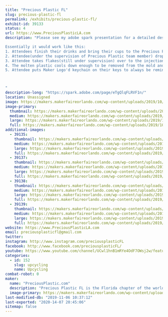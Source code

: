 ```yaml
---
title: "Precious Plastic FL"
slug: precious-plastic-fl
permalink: /exhibits/precious-plastic-fl/
exhibit-id: 39133
status: 4
url: https://www.PreciousPlasticLA.com
description: "Please see my adobe spark presentation for a detailed description of the project.

Essentially it would work like this:
1. Attendees finish their drinks and bring their cups to the Precious Plastic station/and or RecycleMobile(16ft trailer outfitted with all the machines we are currently building)
2. Attendee(under the supervision of Precious Plastic team member) drops the cup in the hopper of the Precious Plastic shredder, watches it shredded into tiny flakes
3. Attendee takes flakes(still under supervision) over to the injection molding machine and pours the flakes down into the tube. After about 2 minutes the plastic is hot enough to inject and the attendee pulls down on the lever to inject the plastic into the mold of their choice
4. The molten plastic cools down enough to be removed from the mold and the Attendee receives their one-of-a-kind work of art that they made from the cup they were just drinking out of
5. Attendee puts Maker Logo'd keychain on their keys to always be reminded of the eye-opening experience they had at the MakeFaire and the potential of using would be wasted material to create a new piece of art, on the spot. 



"
description-long: "https://spark.adobe.com/page/eTgQlqFLRVF1n/"
location: Unassigned
image: https://makers.makerfaireorlando.com/wp-content/uploads/2019/10/29062628_10111531652213373_8093618080522140642_n-1.jpg
image-primary:
  thumbnail: https://makers.makerfaireorlando.com/wp-content/uploads/2019/10/29062628_10111531652213373_8093618080522140642_n-1-150x150.jpg
  medium: https://makers.makerfaireorlando.com/wp-content/uploads/2019/10/29062628_10111531652213373_8093618080522140642_n-1-300x300.jpg
  large: https://makers.makerfaireorlando.com/wp-content/uploads/2019/10/29062628_10111531652213373_8093618080522140642_n-1.jpg
  full: https://makers.makerfaireorlando.com/wp-content/uploads/2019/10/29062628_10111531652213373_8093618080522140642_n-1.jpg
additional-images:
  - 39135:
    thumbnail: https://makers.makerfaireorlando.com/wp-content/uploads/2019/10/Marcusandyoungfanat747warehouse-150x150.png
    medium: https://makers.makerfaireorlando.com/wp-content/uploads/2019/10/Marcusandyoungfanat747warehouse-238x300.png
    large: https://makers.makerfaireorlando.com/wp-content/uploads/2019/10/Marcusandyoungfanat747warehouse.png
    full: https://makers.makerfaireorlando.com/wp-content/uploads/2019/10/Marcusandyoungfanat747warehouse.png
  - 39137:
    thumbnail: https://makers.makerfaireorlando.com/wp-content/uploads/2019/10/asiangirlswithkeychains2-150x150.jpg
    medium: https://makers.makerfaireorlando.com/wp-content/uploads/2019/10/asiangirlswithkeychains2-225x300.jpg
    large: https://makers.makerfaireorlando.com/wp-content/uploads/2019/10/asiangirlswithkeychains2-768x1024.jpg
    full: https://makers.makerfaireorlando.com/wp-content/uploads/2019/10/asiangirlswithkeychains2.jpg
  - 39138:
    thumbnail: https://makers.makerfaireorlando.com/wp-content/uploads/2019/10/54059481918__FAC7BDA0-94E7-4FF9-A9D8-65ECF5916DD8-150x150.jpg
    medium: https://makers.makerfaireorlando.com/wp-content/uploads/2019/10/54059481918__FAC7BDA0-94E7-4FF9-A9D8-65ECF5916DD8-225x300.jpg
    large: https://makers.makerfaireorlando.com/wp-content/uploads/2019/10/54059481918__FAC7BDA0-94E7-4FF9-A9D8-65ECF5916DD8-768x1024.jpg
    full: https://makers.makerfaireorlando.com/wp-content/uploads/2019/10/54059481918__FAC7BDA0-94E7-4FF9-A9D8-65ECF5916DD8.jpg
  - 39139:
    thumbnail: https://makers.makerfaireorlando.com/wp-content/uploads/2019/10/just-keychains-cropped-150x150.jpg
    medium: https://makers.makerfaireorlando.com/wp-content/uploads/2019/10/just-keychains-cropped-300x168.jpg
    large: https://makers.makerfaireorlando.com/wp-content/uploads/2019/10/just-keychains-cropped-1024x572.jpg
    full: https://makers.makerfaireorlando.com/wp-content/uploads/2019/10/just-keychains-cropped.jpg
website: https://www.PreciousPlasticLA.com
email: preciousplasticfl@gmail.com
twitter: 
instagram: http://www.instagram.com/preciousplasticFL
facebook: http://www.facebook.com/preciousplasticFL/
youtube: https://www.youtube.com/channel/UCwl1hnB1mRYe4OdF7OWsj2w/featured
categories:
  - id: 152
    slug: upcycling
    name: Upcycling
combat-robot: 0
maker:
  name: "PreciousPlastic.com"
  description: "Precious Plastic FL is the Florida chapter of the worldwide DIY open-source recycling project. Partner project of Precious Plastic LA we focus on events activation to showcase our machines and their capabilities. "
  image-primary: https://makers.makerfaireorlando.com/wp-content/uploads/2019/10/ppfllogoforprintv2.jpg
last-modified-db: "2019-11-06 10:37:12"
last-exported: "2020-14-07 20:45:06"
sitemap: false
---
```

